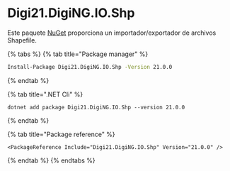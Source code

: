 # Digi21.DigiNG.IO.Shp

Este paquete [NuGet](https://www.nuget.org/packages/Digi21.DigiNG.Io.Shp) proporciona un importador/exportador de archivos Shapefile.

{% tabs %}
{% tab title="Package manager" %}
```bash
Install-Package Digi21.DigiNG.IO.Shp -Version 21.0.0
```
{% endtab %}

{% tab title=".NET Cli" %}
```
dotnet add package Digi21.DigiNG.IO.Shp --version 21.0.0
```
{% endtab %}

{% tab title="Package reference" %}
```markup
<PackageReference Include="Digi21.DigiNG.IO.Shp" Version="21.0.0" />
```
{% endtab %}
{% endtabs %}





